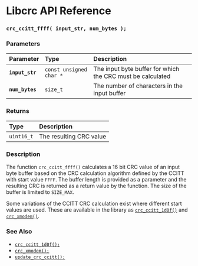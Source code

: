 # Libcrc API Reference

### `crc_ccitt_ffff( input_str, num_bytes );`

### Parameters

| Parameter | Type | Description |
| :--- | :--- | :--- |
|**`input_str`**|`const unsigned char *`|The input byte buffer for which the CRC must be calculated|
|**`num_bytes`**|`size_t`|The number of characters in the input buffer|

### Returns

| Type | Description |
| :--- | :--- |
|`uint16_t`|The resulting CRC value|

### Description

The function `crc_ccitt_ffff()` calculates a 16 bit CRC value of an input byte buffer based on the
CRC calculation algorithm defined by the CCITT with start value `FFFF`.
The buffer length is provided as a parameter and the resulting CRC is returned
as a return value by the function. The size of the buffer is limited to `SIZE_MAX`.

Some variations of the CCITT CRC calculation exist where different start values are
used. These are available in the library as
[`crc_ccitt_1d0f()`](crc_ccitt_1d0f.md) and [`crc_xmodem()`](crc_xmodem.md).

### See Also

* [`crc_ccitt_1d0f();`](crc_ccitt_1d0f.md)
* [`crc_xmodem();`](crc_xmodem.md)
* [`update_crc_ccitt();`](update_crc_ccitt.md)
